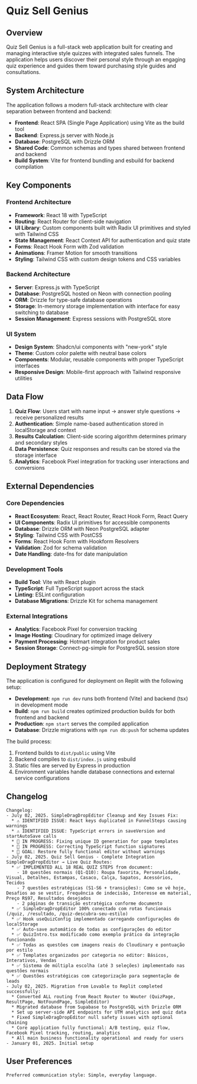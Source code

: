 # Quiz Sell Genius

## Overview

Quiz Sell Genius is a full-stack web application built for creating and managing interactive style quizzes with integrated sales funnels. The application helps users discover their personal style through an engaging quiz experience and guides them toward purchasing style guides and consultations.

## System Architecture

The application follows a modern full-stack architecture with clear separation between frontend and backend:

- **Frontend**: React SPA (Single Page Application) using Vite as the build tool
- **Backend**: Express.js server with Node.js
- **Database**: PostgreSQL with Drizzle ORM
- **Shared Code**: Common schemas and types shared between frontend and backend
- **Build System**: Vite for frontend bundling and esbuild for backend compilation

## Key Components

### Frontend Architecture
- **Framework**: React 18 with TypeScript
- **Routing**: React Router for client-side navigation
- **UI Library**: Custom components built with Radix UI primitives and styled with Tailwind CSS
- **State Management**: React Context API for authentication and quiz state
- **Forms**: React Hook Form with Zod validation
- **Animations**: Framer Motion for smooth transitions
- **Styling**: Tailwind CSS with custom design tokens and CSS variables

### Backend Architecture
- **Server**: Express.js with TypeScript
- **Database**: PostgreSQL hosted on Neon with connection pooling
- **ORM**: Drizzle for type-safe database operations
- **Storage**: In-memory storage implementation with interface for easy switching to database
- **Session Management**: Express sessions with PostgreSQL store

### UI System
- **Design System**: Shadcn/ui components with "new-york" style
- **Theme**: Custom color palette with neutral base colors
- **Components**: Modular, reusable components with proper TypeScript interfaces
- **Responsive Design**: Mobile-first approach with Tailwind responsive utilities

## Data Flow

1. **Quiz Flow**: Users start with name input → answer style questions → receive personalized results
2. **Authentication**: Simple name-based authentication stored in localStorage and context
3. **Results Calculation**: Client-side scoring algorithm determines primary and secondary styles
4. **Data Persistence**: Quiz responses and results can be stored via the storage interface
5. **Analytics**: Facebook Pixel integration for tracking user interactions and conversions

## External Dependencies

### Core Dependencies
- **React Ecosystem**: React, React Router, React Hook Form, React Query
- **UI Components**: Radix UI primitives for accessible components
- **Database**: Drizzle ORM with Neon PostgreSQL adapter
- **Styling**: Tailwind CSS with PostCSS
- **Forms**: React Hook Form with Hookform Resolvers
- **Validation**: Zod for schema validation
- **Date Handling**: date-fns for date manipulation

### Development Tools
- **Build Tool**: Vite with React plugin
- **TypeScript**: Full TypeScript support across the stack
- **Linting**: ESLint configuration
- **Database Migrations**: Drizzle Kit for schema management

### External Integrations
- **Analytics**: Facebook Pixel for conversion tracking
- **Image Hosting**: Cloudinary for optimized image delivery
- **Payment Processing**: Hotmart integration for product sales
- **Session Storage**: Connect-pg-simple for PostgreSQL session store

## Deployment Strategy

The application is configured for deployment on Replit with the following setup:

- **Development**: `npm run dev` runs both frontend (Vite) and backend (tsx) in development mode
- **Build**: `npm run build` creates optimized production builds for both frontend and backend
- **Production**: `npm start` serves the compiled application
- **Database**: Drizzle migrations with `npm run db:push` for schema updates

The build process:
1. Frontend builds to `dist/public` using Vite
2. Backend compiles to `dist/index.js` using esbuild
3. Static files are served by Express in production
4. Environment variables handle database connections and external service configurations

## Changelog

```
Changelog:
- July 02, 2025. SimpleDragDropEditor Cleanup and Key Issues Fix:
  * ⚠️ IDENTIFIED ISSUE: React keys duplicated in FunnelSteps causing warnings
  * ⚠️ IDENTIFIED ISSUE: TypeScript errors in saveVersion and startAutoSave calls
  * 🔧 IN PROGRESS: Fixing unique ID generation for page templates
  * 🔧 IN PROGRESS: Correcting TypeScript function signatures
  * 🎯 GOAL: Restore fully functional editor without warnings
- July 02, 2025. Quiz Sell Genius - Complete Integration SimpleDragDropEditor → Live Quiz Routes:
  * ✅ IMPLEMENTED ALL 18 REAL QUIZ STEPS from document:
    - 10 questões normais (Q1-Q10): Roupa favorita, Personalidade, Visual, Detalhes, Estampas, Casaco, Calça, Sapatos, Acessórios, Tecidos
    - 7 questões estratégicas (S1-S6 + transições): Como se vê hoje, Desafios ao se vestir, Frequência de indecisão, Interesse em material, Preço R$97, Resultados desejados
    - 2 páginas de transição estratégica conforme documento
  * ✅ SimpleDragDropEditor 100% conectado com rotas funcionais (/quiz, /resultado, /quiz-descubra-seu-estilo)
  * ✅ Hook useQuizConfig implementado carregando configurações do localStorage
  * ✅ Auto-save automático de todas as configurações do editor
  * ✅ QuizIntro.tsx modificado como exemplo prático da integração funcionando
  * ✅ Todas as questões com imagens reais do Cloudinary e pontuação por estilo
  * ✅ Templates organizados por categoria no editor: Básicos, Interativos, Vendas
  * ✅ Sistema de múltipla escolha (até 3 seleções) implementado nas questões normais
  * ✅ Questões estratégicas com categorização para segmentação de leads
- July 02, 2025. Migration from Lovable to Replit completed successfully:
  * Converted ALL routing from React Router to Wouter (QuizPage, ResultPage, NotFoundPage, SimpleEditor)
  * Migrated database from Supabase to PostgreSQL with Drizzle ORM
  * Set up server-side API endpoints for UTM analytics and quiz data
  * Fixed SimpleDragDropEditor null safety issues with optional chaining
  * Core application fully functional: A/B testing, quiz flow, Facebook Pixel tracking, routing, analytics
  * All main business functionality operational and ready for users
- January 01, 2025. Initial setup
```

## User Preferences

```
Preferred communication style: Simple, everyday language.
```